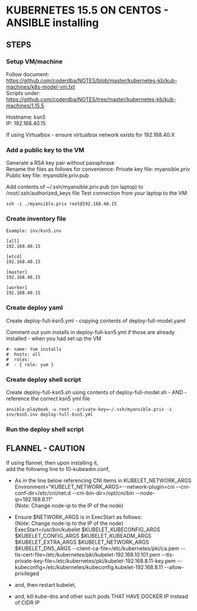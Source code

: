 # KUBERNETES 15.5 ON CENTOS - ANSIBLE installing

## STEPS

### Setup VM/machine

Follow document: https://github.com/coderdba/NOTES/blob/master/kubernetes-kb/kub-machines/k8s-model-vm.txt  
Scripts under: https://github.com/coderdba/NOTES/tree/master/kubernetes-kb/kub-machines/1.15.5  

Hostname: ksn5  
IP: 192.168.40.15  

If using Virtualbox - ensure virtualbox network exists for 192.168.40.X

### Add a public key to the VM
Generate a RSA key pair without passphrase  
Rename the files as follows for convenience:
Private key file: myansible.priv
Public key file: myansible.priv.pub  

Add contents of ~/.ssh/myansible.priv.pub (on laptop) to /root/.ssh/authorized_keys file
Test connection from your laptop to the VM:
```
ssh -i ./myansible.priv root@192.168.40.15
```

### Create inventory file
```
Example: inv/ksn5.inv
```
```
[all]
192.168.40.15

[etcd]
192.168.40.15

[master]
192.168.40.15

[worker]
192.168.40.15
```

### Create deploy yaml

Create deploy-full-ksn5.yml - copying contents of deploy-full-model.yaml

Comment out yum installs in deploy-full-ksn5.yml if those are already installed - when you had set up the VM

```
#- name: Yum installs
#  hosts: all
#  roles:
#  - { role: yum }
```
### Create deploy shell script

Create deploy-full-ksn5.sh using contents of deploy-full-model.sh - AND - reference the correct ksn5 yml file  
```
ansible-playbook -u root --private-key=~/.ssh/myansible.priv -i inv/ksn5.inv deploy-full-ksn5.yml
```
### Run the deploy shell script

## FLANNEL - CAUTION  
If using flannel, then upon installing it,  
add the following line to 10-kubeadm.conf,   

- As in the line below referencing CNI items in KUBELET_NETWORK_ARGS   
Environment="KUBELET_NETWORK_ARGS=--network-plugin=cni --cni-conf-dir=/etc/cni/net.d --cni-bin-dir=/opt/cni/bin --node-ip=192.168.8.11"  
(Note: Change node-ip to the IP of the node)  

- Ensure $NETWORK_ARGS is in ExecStart as follows:  
(Note: Change node-ip to the IP of the node)  
ExecStart=/usr/bin/kubelet $KUBELET_KUBECONFIG_ARGS $KUBELET_CONFIG_ARGS $KUBELET_KUBEADM_ARGS $KUBELET_EXTRA_ARGS $KUBELET_NETWORK_ARGS $KUBELET_DNS_ARGS --client-ca-file=/etc/kubernetes/pki/ca.pem --tls-cert-file=/etc/kubernetes/pki/kubelet-192.168.10.101.pem --tls-private-key-file=/etc/kubernetes/pki/kubelet-192.168.8.11-key.pem --kubeconfig=/etc/kubernetes/kubeconfig.kubelet-192.168.8.11 --allow-privileged  

- and, then restart kubelet,  

- and, kill kube-dns and other such pods THAT HAVE DOCKER IP instead of CIDR IP   
